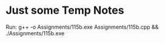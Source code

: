 # Just some Temp Notes

Run:
g++ -o Assignments/115b.exe Assignments/115b.cpp && ./Assignments/115b.exe
